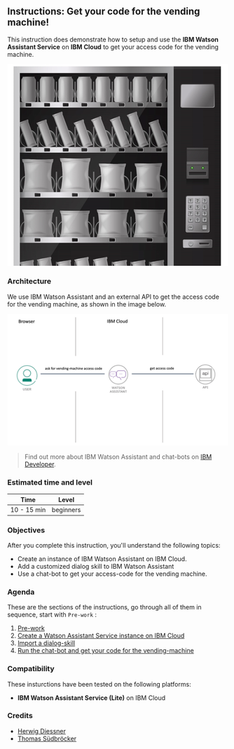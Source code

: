 ## Instructions: Get your code for the vending machine!

This instruction does demonstrate how to setup and use the **IBM Watson Assistant Service** on **IBM Cloud** to get your access code for the vending machine.

![](../images/vendingmachine-image.png)

### Architecture

We use IBM Watson Assistant and an external API to get the access code for the vending machine, as shown in the image below.

![](../images/vendingmachine-architecture.png)

> Find out more about IBM Watson Assistant and chat-bots on [IBM Developer](https://developer.ibm.com/technologies/artificial-intelligence/tutorials/create-your-first-assistant-powered-chatbot/).

### Estimated time and level

|  Time | Level  |
| - | - |
| 10 - 15 min | beginners |

### Objectives

After you complete this instruction, you'll understand the following topics:

* Create an instance of IBM Watson Assistant on IBM Cloud. 
* Add a customized dialog skill to IBM Watson Assistant
* Use a chat-bot to get your access-code for the vending machine.

### Agenda

These are the sections of the instructions, go through all of them in sequence, start with `Pre-work` :

 1. [Pre-work](pre-work/README.md) 
 2. [Create a Watson Assistant Service instance on IBM Cloud](exercise-01/README.md) 
 3. [Import a dialog-skill](exercise-02/README.md) 
 4. [Run the chat-bot and get your code for the vending-machine](exercise-03/README.md) 

### Compatibility

These insturctions have been tested on the following platforms:

* **IBM Watson Assistant Service (Lite)** on IBM Cloud

### Credits

* [Herwig Diessner]()
* [Thomas Südbröcker](https://twitter.com/tsuedbroecker)



